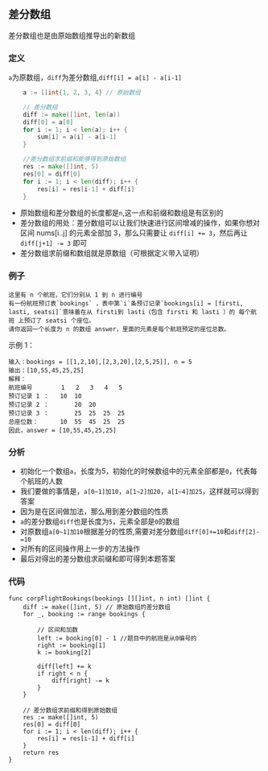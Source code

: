 ## 差分数组
差分数组也是由原始数组推导出的新数组
### 定义
`a`为原数组，`diff`为差分数组,`diff[i] = a[i] - a[i-1]`
```go
	a := []int{1, 2, 3, 4} // 原始数组

	// 差分数组
	diff := make([]int, len(a))
	diff[0] = a[0]
	for i := 1; i < len(a); i++ {
		sum[i] = a[i] - a[i-1]
	}

	//差分数组求前缀和能够得到原始数组
	res := make([]int, 5)
	res[0] = diff[0]
	for i := 1; i < len(diff); i++ {
		res[i] = res[i-1] + diff[i]
	}
```
- 原始数组和差分数组的长度都是`n`,这一点和前缀和数组是有区别的
- 差分数组的用处：差分数组可以让我们快速进行区间增减的操作，如果你想对区间 nums[i..j] 的元素全部加 3，那么只需要让 `diff[i] += 3`，然后再让 `diff[j+1] -= 3` 即可
- 差分数组求前缀和数组就是原数组（可根据定义带入证明）
### 例子
```
这里有 n 个航班，它们分别从 1 到 n 进行编号
有一份航班预订表`bookings` ，表中第`i`条预订记录`bookings[i] = [firsti, lasti, seatsi]`意味着在从 firsti到 lasti（包含 firsti 和 lasti ）的 每个航班 上预订了 seatsi 个座位。
请你返回一个长度为 n 的数组 answer，里面的元素是每个航班预定的座位总数。

```
示例 1：
```
输入：bookings = [[1,2,10],[2,3,20],[2,5,25]], n = 5
输出：[10,55,45,25,25]
解释：
航班编号        1   2   3   4   5
预订记录 1 ：   10  10
预订记录 2 ：       20  20
预订记录 3 ：       25  25  25  25
总座位数：      10  55  45  25  25
因此，answer = [10,55,45,25,25]
```
### 分析
- 初始化一个数组`a`，长度为5，初始化的时候数组中的元素全部都是`0`，代表每个航班的人数
- 我们要做的事情是，`a[0~1]加10`，`a[1~2]加20`，`a[1~4]加25`，这样就可以得到答案
- 因为是在区间做加法，那么用到差分数组的性质
- `a`的差分数组`diff`也是长度为`5`，元素全部是`0`的数组
- 对原数组`a[0~1]加10`根据差分的性质,需要对差分数组`diff[0]+=10`和`diff[2]-=10`
- 对所有的区间操作用上一步的方法操作
- 最后对得出的差分数组求前缀和即可得到本题答案

### 代码
```
func corpFlightBookings(bookings [][]int, n int) []int {
	diff := make([]int, 5) // 原始数组的差分数组
	for _, booking := range bookings {

		// 区间和加数
		left := booking[0] - 1 //题目中的航班是从0编号的
		right := booking[1]
		k := booking[2]

		diff[left] += k
		if right < n {
			diff[right] -= k
		}
	}

	// 差分数组求前缀和得到原始数组
	res := make([]int, 5)
	res[0] = diff[0]
	for i := 1; i < len(diff); i++ {
		res[i] = res[i-1] + diff[i]
	}
	return res
}
```
